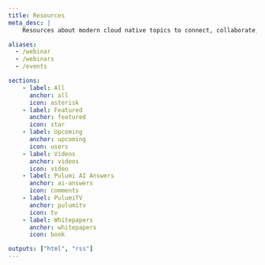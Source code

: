 ```yaml
---
title: Resources
meta_desc: |
    Resources about modern cloud native topics to connect, collaborate, and learn new techniques and best practices.

aliases:
  - /webinar
  - /webinars
  - /events

sections:
    - label: All
      anchor: all
      icon: asterisk
    - label: Featured
      anchor: featured
      icon: star
    - label: Upcoming
      anchor: upcoming
      icon: users
    - label: Videos
      anchor: videos
      icon: video
    - label: Pulumi AI Answers
      anchor: ai-answers
      icon: comments
    - label: PulumiTV
      anchor: pulumitv
      icon: tv
    - label: Whitepapers
      anchor: whitepapers
      icon: book

outputs: ["html", "rss"]
---
```

